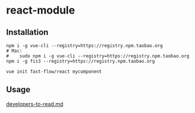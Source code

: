 # react-module

## Installation

```shell
npm i -g vue-cli --registry=https://registry.npm.taobao.org
# Mac:
#    sudo npm i -g vue-cli --registry=https://registry.npm.taobao.org
npm i -g fis3 --registry=https://registry.npm.taobao.org
```

```shell
vue init fast-flow/react mycomponent
```

## Usage

[developers-to-read.md](./template/developers-to-read.md)
